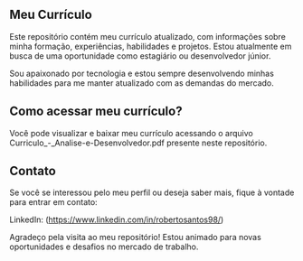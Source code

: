 ## Meu Currículo

Este repositório contém meu currículo atualizado, com informações sobre minha formação, experiências, habilidades e projetos. Estou atualmente em busca de uma oportunidade como estagiário ou desenvolvedor júnior.

Sou apaixonado por tecnologia e estou sempre desenvolvendo minhas habilidades para me manter atualizado com as demandas do mercado.

## Como acessar meu currículo?

Você pode visualizar e baixar meu currículo acessando o arquivo Curriculo_-_Analise-e-Desenvolvedor.pdf presente neste repositório.

## Contato

Se você se interessou pelo meu perfil ou deseja saber mais, fique à vontade para entrar em contato:

LinkedIn: (https://www.linkedin.com/in/robertosantos98/)


Agradeço pela visita ao meu repositório! Estou animado para novas oportunidades e desafios no mercado de trabalho.
